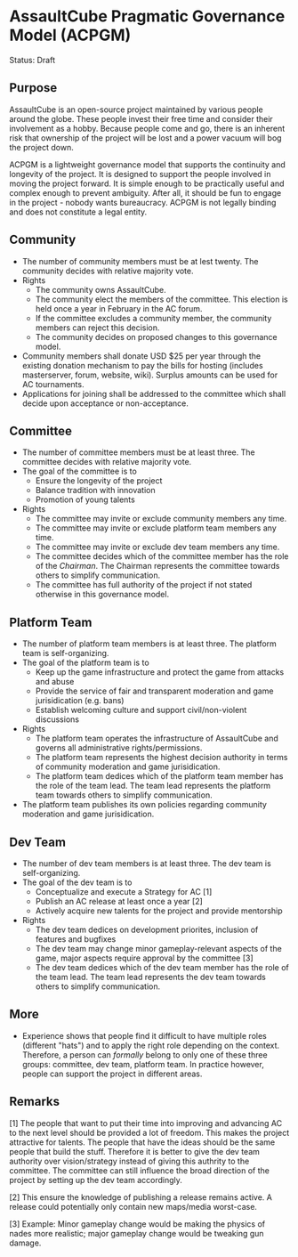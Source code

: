 # AssaultCube Pragmatic Governance Model (ACPGM) 

Status: Draft

## Purpose

AssaultCube is an open-source project maintained by various people around the globe. These people invest their free time and consider their involvement as a hobby. 
Because people come and go, there is an inherent risk that ownership of the project will be lost and a power vacuum will bog the project down.

ACPGM is a lightweight governance model that supports the continuity and longevity of the project. It is designed to support the people involved in moving the project forward. 
It is simple enough to be practically useful and complex enough to prevent ambiguity. After all, it should be fun to engage in the project - nobody wants bureaucracy.
ACPGM is not legally binding and does not constitute a legal entity.

## Community

- The number of community members must be at lest twenty. The community decides with relative majority vote.
- Rights
  - The community owns AssaultCube. 
  - The community elect the members of the committee. This election is held once a year in February in the AC forum.
  - If the committee excludes a community member, the community members can reject this decision.
  - The community decides on proposed changes to this governance model.
- Community members shall donate USD $25 per year through the existing donation mechanism to pay the bills for hosting (includes masterserver, forum, website, wiki). Surplus amounts can be used for AC tournaments.
- Applications for joining shall be addressed to the committee which shall decide upon acceptance or non-acceptance.

## Committee

- The number of committee members must be at least three. The committee decides with relative majority vote.
- The goal of the committee is to
  -  Ensure the longevity of the project
  -  Balance tradition with innovation
  -  Promotion of young talents
- Rights
  - The committee may invite or exclude community members any time.
  - The committee may invite or exclude platform team members any time.
  - The committee may invite or exclude dev team members any time.
  - The committee decides which of the committee member has the role of the _Chairman_. The Chairman represents the committee towards others to simplify communication.
  - The committee has full authority of the project if not stated otherwise in this governance model.

## Platform Team

- The number of platform team members is at least three. The platform team is self-organizing.
- The goal of the platform team is to
  - Keep up the game infrastructure and protect the game from attacks and abuse
  - Provide the service of fair and transparent moderation and game jurisidication (e.g. bans)
  - Establish welcoming culture and support civil/non-violent discussions
- Rights
  - The platform team operates the infrastructure of AssaultCube and governs all administrative rights/permissions.
  - The platform team represents the highest decision authority in terms of community moderation and game jurisidication.
  - The platform team dedices which of the platform team member has the role of the team lead. The team lead represents the platform team towards others to simplify communication.
- The platform team publishes its own policies regarding community moderation and game jurisidication.

## Dev Team

- The number of dev team members is at least three. The dev team is self-organizing.
- The goal of the dev team is to
  - Conceptualize and execute a Strategy for AC [1]
  - Publish an AC release at least once a year [2]
  - Actively acquire new talents for the project and provide mentorship
- Rights
  - The dev team dedices on development priorites, inclusion of features and bugfixes
  - The dev team may change minor gameplay-relevant aspects of the game, major aspects require approval by the committee [3]
  - The dev team dedices which of the dev team member has the role of the team lead. The team lead represents the dev team towards others to simplify communication.

## More

- Experience shows that people find it difficult to have multiple roles (different "hats") and to apply the right role depending on the context. Therefore, a person can *formally* belong to only one of these three groups: committee, dev team, platform team. In practice however, people can support the project in different areas.

## Remarks

[1] The people that want to put their time into improving and advancing AC to the next level should be provided a lot of freedom. This makes the project attractive for talents. The people that have the ideas should be the same people that build the stuff. Therefore it is better to give the dev team authority over vision/strategy instead of giving this authrity to the committee. The committee can still influence the broad direction of the project by setting up the dev team accordingly.

[2] This ensure the knowledge of publishing a release remains active. A release could potentially only contain new maps/media worst-case.

[3] Example: Minor gameplay change would be making the physics of nades more realistic; major gameplay change would be tweaking gun damage. 
